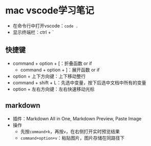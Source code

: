 # mac vscode学习笔记

- 在命令行中打开vscode：`code .`
- 显示终端栏：ctrl + `

## 快捷键

- command + option + [：折叠函数 or if
  - command + option + ]：展开函数 or if
- option + 上下方向键：上下移动整行
- command + shift + L：先选中变量，按下后选中文档中所有的变量
- option + 左右方向键：左右快速移动光标

## markdown

- 插件：Markdown All in One, Markdown Preview, Paste Image
- 操作
  - 先按`command+k`，再按`v`，在右侧打开实时预览结果
  - `command+option+v`：粘贴图片，图片存储在同路径下